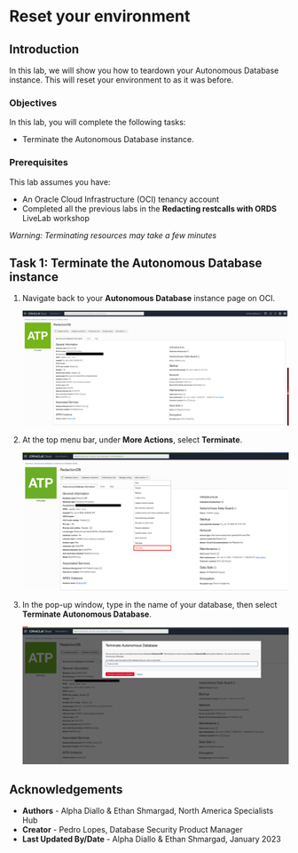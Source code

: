 # Reset your environment

## Introduction

In this lab, we will show you how to teardown your Autonomous Database instance. This will reset your environment to as it was before.

### Objectives

In this lab, you will complete the following tasks:

- Terminate the Autonomous Database instance.

### Prerequisites

This lab assumes you have:
- An Oracle Cloud Infrastructure (OCI) tenancy account
- Completed all the previous labs in the **Redacting restcalls with ORDS** LiveLab workshop

*Warning: Terminating resources may take a few minutes*

## Task 1: Terminate the Autonomous Database instance

1. Navigate back to your **Autonomous Database** instance page on OCI.

    ![ADB page](images/adb-page.png)

2. At the top menu bar, under **More Actions**, select **Terminate**.

    ![More actions](images/more-actions.png)

3. In the pop-up window, type in the name of your database, then select **Terminate Autonomous Database**.

    ![Terminate adb](images/terminate.png)



## Acknowledgements

- **Authors** - Alpha Diallo & Ethan Shmargad, North America Specialists Hub
- **Creator** - Pedro Lopes, Database Security Product Manager
- **Last Updated By/Date** - Alpha Diallo & Ethan Shmargad, January 2023